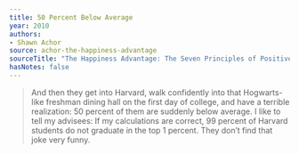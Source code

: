 ```yaml
---
title: 50 Percent Below Average
year: 2010
authors:
- Shawn Achor
source: achor-the-happiness-advantage
sourceTitle: "The Happiness Advantage: The Seven Principles of Positive Psychology that Fuel Success and Performance at Work"
hasNotes: false
---
```


> And then they get into Harvard, walk confidently into that Hogwarts-like freshman dining hall on the first day of college, and have a terrible realization: 50 percent of them are suddenly below average.
> I like to tell my advisees: If my calculations are correct, 99 percent of Harvard students do not graduate in the top 1 percent. They don’t find that joke very funny.
